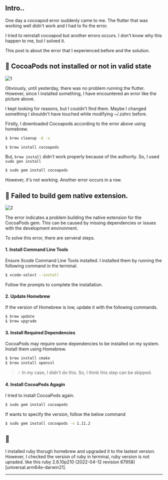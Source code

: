 ## Intro..
One day a cocoapod error suddenly came to me. The flutter that was working well didn't work and I had to fix the error.

I tried to reinstall cocoapod but another errors occurs. I don't know why this happen to me, but I solved it.

This post is about the error that I experienced before and the solution. 

## 🚨 CocoaPods not installed or not in valid state
![1](https://github.com/jinscodes/Blog_nextJS/assets/87598134/d10140dc-0be3-4228-a2b8-1d834bfe17d7)

Obviously, until yesterday, there was no problem running the flutter. However, since I installed something, I have encountered an error like the picture above.

I kept looking for reasons, but I couldn't find them. Maybe I changed something I shouldn't have touched while modifying ~/.zshrc before.

Firstly, I downloaded Cocoapods according to the error above using homebrew. 

```bash
$ brew cleanup -d -v
```

```bash
$ brew install cocoapods
```

But, `brew install` didn't work properly because of the authority. So, I used `sudo gen install`

```bash
$ sudo gem install cocoapods
```

However, it's not working. Another error occurs in a row.

## 🚨 Failed to build gem native extension.
![2](https://github.com/jinscodes/Blog_nextJS/assets/87598134/8d2003ce-32b5-49c1-beff-8ab9905c777a)

The error indicates a problem building the native extension for the CocoaPods gem. This can be caused by missing dependencies or issues with the development environment.

To solve this error, there are serveral steps.

#### 1. Install Command Line Tools
Ensure Xcode Command Line Tools installed. I installed them by running the following command in the terminal.

```bash
$ xcode-select --install
```

Follow the prompts to complete the installation.

#### 2. Update Homebrew
If the version of Homebrew is low, update it with the following commands.

```bash
$ brew update
$ brew upgrade
```

#### 3. Install Required Dependencies
CocoaPods may require some dependencies to be installed on my system. Install them using Homebrew.

```bash
$ brew install cmake
$ brew install openssl
```

> 💡 In my case, I didn't do this. So, I think this step can be skipped. 

#### 4. Install CocoaPods Agagin
I tried to install CocoaPods again.

```bash
$ sudo gem install cocoapods
```

If wants to specify the version, follow the below command

```bash
$ sudo gem install cocoapods -v 1.11.2
```

## 🚨 
I installed ruby thorugh homebrew and upgraded it to the lastest version. However, I checked the version of ruby in terminal, ruby version is not upraded. like this ruby 2.6.10p210 (2022-04-12 revision 67958) [universal.arm64e-darwin21].

--- 
[](https://stackoverflow.com/questions/20939568/error-error-installing-cocoapods-error-failed-to-build-gem-native-extension)

[](https://stackoverflow.com/questions/62593939/cocoapods-not-installed-or-not-in-valid-state)

[](https://dev-repository.tistory.com/120)

[](https://forums.developer.apple.com/forums/thread/668456)

[](https://github.com/rbenv/ruby-build/discussions/2127)

[](https://stackoverflow.com/questions/76938956/installed-latest-ruby-on-mac-but-still-showing-old-in-terminal)